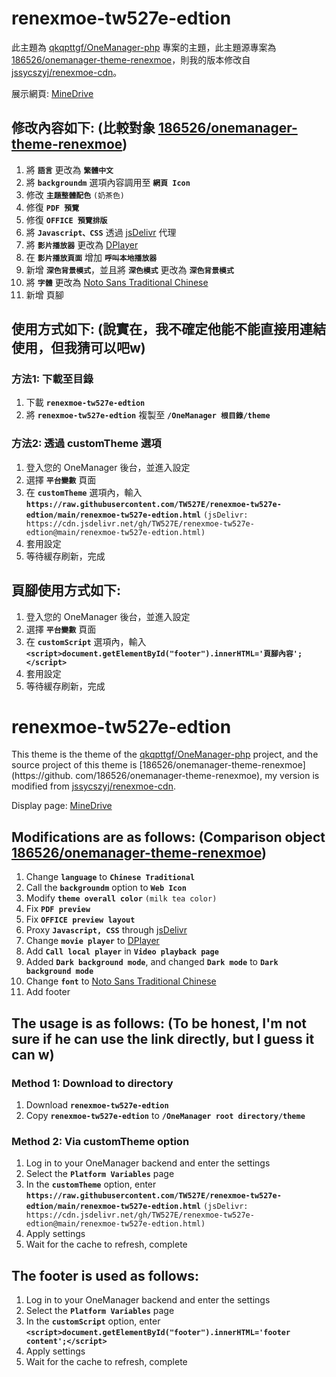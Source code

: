 # renexmoe-tw527e-edtion

此主題為 [qkqpttgf/OneManager-php](https://github.com/qkqpttgf/OneManager-php) 專案的主題，此主題源專案為 [186526/onemanager-theme-renexmoe](https://github.com/186526/onemanager-theme-renexmoe)，則我的版本修改自 [jssycszyj/renexmoe-cdn](https://github.com/jssycszyj/renexmoe-cdn)。

展示網頁: [MineDrive](https://d.tw527e.eu.org)

## 修改內容如下: (比較對象 [186526/onemanager-theme-renexmoe](https://github.com/186526/onemanager-theme-renexmoe))

1. 將 **`語言`** 更改為 **`繁體中文`**
2. 將 **`backgroundm`** 選項內容調用至 **`網頁 Icon`**
3. 修改 **`主題整體配色`** `(奶茶色)`
4. 修復 **`PDF 預覽`**
5. 修復 **`OFFICE 預覽排版`**
6. 將 **`Javascript、CSS`** 透過 [jsDelivr](https://www.jsdelivr.com) 代理
7. 將 **`影片播放器`** 更改為 [DPlayer](https://dplayer.js.org)
8. 在 **`影片播放頁面`** 增加 **`呼叫本地播放器`**
9. 新增 **`深色背景模式`**，並且將 **`深色模式`** 更改為 **`深色背景模式`**
10. 將 **`字體`** 更改為 [Noto Sans Traditional Chinese](https://fonts.google.com/noto/specimen/Noto+Sans+TC)
11. 新增 頁腳

## 使用方式如下: (說實在，我不確定他能不能直接用連結使用，但我猜可以吧w)

### 方法1: 下載至目錄

1. 下載 **`renexmoe-tw527e-edtion`**
2. 將 **`renexmoe-tw527e-edtion`** 複製至 **`/OneManager 根目錄/theme`**

### 方法2: 透過 customTheme 選項

1. 登入您的 OneManager 後台，並進入設定
2. 選擇 **`平台變數`** 頁面
3. 在 **`customTheme`** 選項內，輸入 **`https://raw.githubusercontent.com/TW527E/renexmoe-tw527e-edtion/main/renexmoe-tw527e-edtion.html`** `(jsDelivr: https://cdn.jsdelivr.net/gh/TW527E/renexmoe-tw527e-edtion@main/renexmoe-tw527e-edtion.html)`
4. 套用設定
5. 等待緩存刷新，完成

## 頁腳使用方式如下:

1. 登入您的 OneManager 後台，並進入設定
2. 選擇 **`平台變數`** 頁面
3. 在 **`customScript`** 選項內，輸入 **`<script>document.getElementById("footer").innerHTML='頁腳內容';</script>`**
4. 套用設定
5. 等待緩存刷新，完成

# renexmoe-tw527e-edtion

This theme is the theme of the [qkqpttgf/OneManager-php](https://github.com/qkqpttgf/OneManager-php) project, and the source project of this theme is [186526/onemanager-theme-renexmoe](https://github. com/186526/onemanager-theme-renexmoe), my version is modified from [jssycszyj/renexmoe-cdn](https://github.com/jssycszyj/renexmoe-cdn).

Display page: [MineDrive](https://d.tw527e.eu.org)

## Modifications are as follows: (Comparison object [186526/onemanager-theme-renexmoe](https://github.com/186526/onemanager-theme-renexmoe))

1. Change **`language`** to **`Chinese Traditional`**
2. Call the **`backgroundm`** option to **`Web Icon`**
3. Modify **`theme overall color`** `(milk tea color)`
4. Fix **`PDF preview`**
5. Fix **`OFFICE preview layout`**
6. Proxy **`Javascript, CSS`** through [jsDelivr](https://www.jsdelivr.com)
7. Change **`movie player`** to [DPlayer](https://dplayer.js.org)
8. Add **`Call local player`** in **`Video playback page`**
9. Added **`Dark background mode`**, and changed **`Dark mode`** to **`Dark background mode`**
10. Change **`font`** to [Noto Sans Traditional Chinese](https://fonts.google.com/noto/specimen/Noto+Sans+TC)
11. Add footer

## The usage is as follows: (To be honest, I'm not sure if he can use the link directly, but I guess it can w)

### Method 1: Download to directory

1. Download **`renexmoe-tw527e-edtion`**
2. Copy **`renexmoe-tw527e-edtion`** to **`/OneManager root directory/theme`**

### Method 2: Via customTheme option

1. Log in to your OneManager backend and enter the settings
2. Select the **`Platform Variables`** page
3. In the **`customTheme`** option, enter **`https://raw.githubusercontent.com/TW527E/renexmoe-tw527e-edtion/main/renexmoe-tw527e-edtion.html`** `(jsDelivr: https://cdn.jsdelivr.net/gh/TW527E/renexmoe-tw527e-edtion@main/renexmoe-tw527e-edtion.html)`
4. Apply settings
5. Wait for the cache to refresh, complete

## The footer is used as follows:

1. Log in to your OneManager backend and enter the settings
2. Select the **`Platform Variables`** page
3. In the **`customScript`** option, enter **`<script>document.getElementById("footer").innerHTML='footer content';</script>`**
4. Apply settings
5. Wait for the cache to refresh, complete